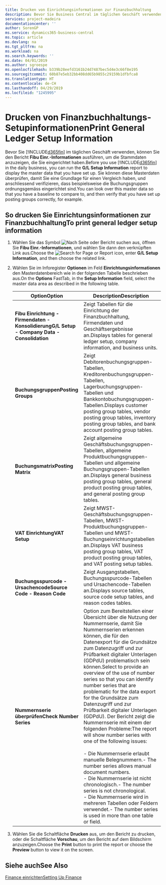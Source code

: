 ```yaml
---
title: Drucken von Einrichtungsinformationen zur Finanzbuchhaltung
description: Bevor Sie Business Central im täglichen Geschäft verwenden können, können Sie Finanzbuchhaltungseinrichtungs-Informationen ausführen, um die Stammdaten anzuzeigen, die Sie eingerichtet haben.
services: project-madeira
documentationcenter: ''
author: SorenGP
ms.service: dynamics365-business-central
ms.topic: article
ms.devlang: na
ms.tgt_pltfrm: na
ms.workload: na
ms.search.keywords: ''
ms.date: 04/01/2019
ms.author: sgroespe
ms.openlocfilehash: b339b28eefd3161b24d7487bec5d4e3c66f8e195
ms.sourcegitcommit: 60b87e5eb32bb408dd65b9855c29159b1dfbfca8
ms.translationtype: HT
ms.contentlocale: de-CH
ms.lasthandoff: 04/29/2019
ms.locfileid: "1245995"
---
```

# <a name="print-general-ledger-setup-information"></a><span data-ttu-id="d8e54-103">Drucken von Finanzbuchhaltungs-Setupinformationen</span><span class="sxs-lookup"><span data-stu-id="d8e54-103">Print General Ledger Setup Information</span></span>
<span data-ttu-id="d8e54-104">Bevor Sie [!INCLUDE[d365fin](../../includes/d365fin_md.md)] im täglichen Geschäft verwenden, können Sie den Bericht **Fibu Einr.-Informationen** ausführen, um die Stammdaten anzuzeigen, die Sie eingerichtet haben.</span><span class="sxs-lookup"><span data-stu-id="d8e54-104">Before you use [!INCLUDE[d365fin](../../includes/d365fin_md.md)] in the daily business, you can run the **G/L Setup Information** report to display the master data that you have set up.</span></span> <span data-ttu-id="d8e54-105">Sie können diese Masterdaten überprüfen, damit Sie eine Grundlage für einen Vergleich haben, und anschliessend verifizieren, dass beispielsweise die Buchungsgruppen ordnungsgemäss eingerichtet sind.</span><span class="sxs-lookup"><span data-stu-id="d8e54-105">You can look over this master data so that you have a baseline to compare to, and then verify that you have set up posting groups correctly, for example.</span></span>  

## <a name="to-print-general-ledger-setup-information"></a><span data-ttu-id="d8e54-106">So drucken Sie Einrichtungsinformationen zur Finanzbuchhaltung</span><span class="sxs-lookup"><span data-stu-id="d8e54-106">To print general ledger setup information</span></span>  

1.  <span data-ttu-id="d8e54-107">Wählen Sie das Symbol ![Nach Seite oder Bericht suchen](../../media/ui-search/search_small.png "Symbol \"Nach Seite oder Bericht suchen\"") aus, öffnen Sie **Fibu Einr.-Informationen**, und wählen Sie dann den verknüpften Link aus.</span><span class="sxs-lookup"><span data-stu-id="d8e54-107">Choose the ![Search for Page or Report](../../media/ui-search/search_small.png "Search for Page or Report icon") icon, enter **G/L Setup Information**, and then choose the related link.</span></span>  
2.  <span data-ttu-id="d8e54-108">Wählen Sie im Inforegister **Optionen** im Feld **Einrichtungsinformationen** den Masterdatenbereich wie in der folgenden Tabelle beschrieben aus.</span><span class="sxs-lookup"><span data-stu-id="d8e54-108">On the **Options** FastTab, in the **Setup Information** field, select the master data area as described in the following table.</span></span>  

    |<span data-ttu-id="d8e54-109">Option</span><span class="sxs-lookup"><span data-stu-id="d8e54-109">Option</span></span>|<span data-ttu-id="d8e54-110">Description</span><span class="sxs-lookup"><span data-stu-id="d8e54-110">Description</span></span>|  
    |-------------------------------------|---------------------------------------|  
    |<span data-ttu-id="d8e54-111">**Fibu Einrichtung - Firmendaten - Konsolidierung**</span><span class="sxs-lookup"><span data-stu-id="d8e54-111">**G/L Setup - Company Data - Consolidation**</span></span>|<span data-ttu-id="d8e54-112">Zeigt Tabellen für die Einrichtung der Finanzbuchhaltung, Firmendaten und Geschäftsergebnisse an.</span><span class="sxs-lookup"><span data-stu-id="d8e54-112">Displays tables for general ledger setup, company information, and business units.</span></span>|  
    |<span data-ttu-id="d8e54-113">**Buchungsgruppen**</span><span class="sxs-lookup"><span data-stu-id="d8e54-113">**Posting Groups**</span></span>|<span data-ttu-id="d8e54-114">Zeigt Debitorenbuchungsgruppen-Tabellen, Kreditorenbuchungsgruppen-Tabellen, Lagerbuchungsgruppen-Tabellen und Bankkontobuchungsgruppen-Tabellen.</span><span class="sxs-lookup"><span data-stu-id="d8e54-114">Displays customer posting group tables, vendor posting group tables, inventory posting group tables, and bank account posting group tables.</span></span>|  
    |<span data-ttu-id="d8e54-115">**Buchungsmatrix**</span><span class="sxs-lookup"><span data-stu-id="d8e54-115">**Posting Matrix**</span></span>|<span data-ttu-id="d8e54-116">Zeigt allgemeine Geschäftsbuchungsgruppen-Tabellen, allgemeine Produktbuchungsgruppen-Tabellen und allgemeine Buchungsgruppen-Tabellen an.</span><span class="sxs-lookup"><span data-stu-id="d8e54-116">Displays general business posting group tables, general product posting group tables, and general posting group tables.</span></span>|  
    |<span data-ttu-id="d8e54-117">**VAT Einrichtung**</span><span class="sxs-lookup"><span data-stu-id="d8e54-117">**VAT Setup**</span></span>|<span data-ttu-id="d8e54-118">Zeigt MWST-Geschäftsbuchungsgruppen-Tabellen, MWST-Produktbuchungsgruppen-Tabellen und MWST-Buchungseinrichtungstabellen an.</span><span class="sxs-lookup"><span data-stu-id="d8e54-118">Displays VAT business posting group tables, VAT product posting group tables, and VAT posting setup tables.</span></span>|  
    |<span data-ttu-id="d8e54-119">**Buchungsspurcode - Ursachencode**</span><span class="sxs-lookup"><span data-stu-id="d8e54-119">**Source Code - Reason Code**</span></span>|<span data-ttu-id="d8e54-120">Zeigt Ausgangstabellen, Buchungsspurcode-Tabellen und Ursachencode-Tabellen an.</span><span class="sxs-lookup"><span data-stu-id="d8e54-120">Displays source tables, source code setup tables, and reason codes tables.</span></span>|  
    |<span data-ttu-id="d8e54-121">**Nummernserie überprüfen**</span><span class="sxs-lookup"><span data-stu-id="d8e54-121">**Check Number Series**</span></span>|<span data-ttu-id="d8e54-122">Option zum Bereitstellen einer Übersicht über die Nutzung der Nummernserie, damit Sie Nummernserien erkennen können, die für den Datenexport für die Grundsätze zum Datenzugriff und zur Prüfbarkeit digitaler Unterlagen (GDPdU) problematisch sein können.</span><span class="sxs-lookup"><span data-stu-id="d8e54-122">Select to provide an overview of the use of number series so that you can identify number series that are problematic for the data export for the Grundsätze zum Datenzugriff und zur Prüfbarkeit digitaler Unterlagen (GDPdU).</span></span> <span data-ttu-id="d8e54-123">Der Bericht zeigt die Nummernserie mit einem der folgenden Probleme:</span><span class="sxs-lookup"><span data-stu-id="d8e54-123">The report will show number series with one of the following issues:</span></span><br /><br /> <span data-ttu-id="d8e54-124">-   Die Nummernserie erlaubt manuelle Belegnummern.</span><span class="sxs-lookup"><span data-stu-id="d8e54-124">-   The number series allows manual document numbers.</span></span><br /><span data-ttu-id="d8e54-125">-   Die Nummernserie ist nicht chronologisch.</span><span class="sxs-lookup"><span data-stu-id="d8e54-125">-   The number series is not chronological.</span></span><br /><span data-ttu-id="d8e54-126">-   Die Nummernserie wird in mehreren Tabellen oder Feldern verwendet.</span><span class="sxs-lookup"><span data-stu-id="d8e54-126">-   The number series is used in more than one table or field.</span></span>|  

3.  <span data-ttu-id="d8e54-127">Wählen Sie die Schaltfläche **Drucken** aus, um den Bericht zu drucken, oder die Schaltfläche **Vorschau**, um den Bericht auf dem Bildschirm anzuzeigen.</span><span class="sxs-lookup"><span data-stu-id="d8e54-127">Choose the **Print** button to print the report or choose the **Preview** button to view it on the screen.</span></span>  

## <a name="see-also"></a><span data-ttu-id="d8e54-128">Siehe auch</span><span class="sxs-lookup"><span data-stu-id="d8e54-128">See Also</span></span>  
[<span data-ttu-id="d8e54-129">Finance einrichten</span><span class="sxs-lookup"><span data-stu-id="d8e54-129">Setting Up Finance</span></span>](../../finance-setup-finance.md)
